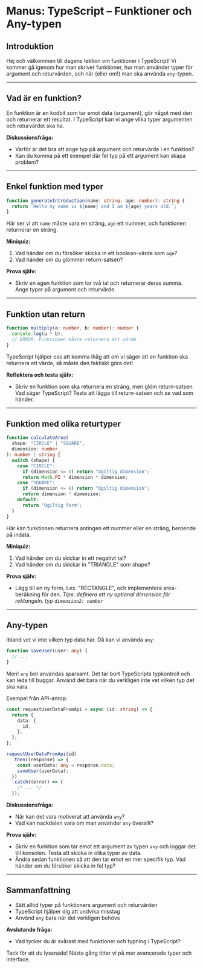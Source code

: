 # Manus: TypeScript – Funktioner och Any-typen

## Introduktion

Hej och välkommen till dagens lektion om funktioner i TypeScript! Vi kommer gå igenom hur man skriver funktioner, hur man använder typer för argument och returvärden, och när (eller om!) man ska använda `any`-typen.

---

## Vad är en funktion?

En funktion är en kodbit som tar emot data (argument), gör något med den och returnerar ett resultat. I TypeScript kan vi ange vilka typer argumenten och returvärdet ska ha.

**Diskussionsfråga:**

- Varför är det bra att ange typ på argument och returvärde i en funktion?
- Kan du komma på ett exempel där fel typ på ett argument kan skapa problem?

---

## Enkel funktion med typer

```ts
function generateIntroduction(name: string, age: number): string {
  return `Hello my name is ${name} and I am ${age} years old.`;
}
```

Här ser vi att `name` måste vara en sträng, `age` ett nummer, och funktionen returnerar en sträng.

**Miniquiz:**

1. Vad händer om du försöker skicka in ett boolean-värde som `age`?
2. Vad händer om du glömmer return-satsen?

**Prova själv:**

- Skriv en egen funktion som tar två tal och returnerar deras summa. Ange typer på argument och returvärde.

---

## Funktion utan return

```ts
function multiply(a: number, b: number): number {
  console.log(a * b);
  // ERROR: Funktionen måste returnera ett värde
}
```

TypeScript hjälper oss att komma ihåg att om vi säger att en funktion ska returnera ett värde, så måste den faktiskt göra det!

**Reflektera och testa själv:**

- Skriv en funktion som ska returnera en sträng, men glöm return-satsen. Vad säger TypeScript? Testa att lägga till return-satsen och se vad som händer.

---

## Funktion med olika returtyper

```ts
function calculateArea(
  shape: "CIRCLE" | "SQUARE",
  dimension: number
): number | string {
  switch (shape) {
    case "CIRCLE":
      if (dimension <= 0) return "Ogiltig dimension";
      return Math.PI * dimension * dimension;
    case "SQUARE":
      if (dimension <= 0) return "Ogiltig dimension";
      return dimension * dimension;
    default:
      return "Ogiltig form";
  }
}
```

Här kan funktionen returnera antingen ett nummer eller en sträng, beroende på indata.

**Miniquiz:**

1. Vad händer om du skickar in ett negativt tal?
2. Vad händer om du skickar in "TRIANGLE" som shape?

**Prova själv:**

- Lägg till en ny form, t.ex. "RECTANGLE", och implementera area-beräkning för den.
_Tips: definera ett ny optional dimension för rektangeln. typ `dimension2: number`_

---

## Any-typen

Ibland vet vi inte vilken typ data har. Då kan vi använda `any`:

```ts
function saveUser(user: any) {
  // ...
}
```

Men! `any` bör användas sparsamt. Det tar bort TypeScripts typkontroll och kan leda till buggar. Använd det bara när du verkligen inte vet vilken typ det ska vara.

Exempel från API-anrop:

```ts
const requestUserDataFromApi = async (id: string) => {
  return {
    data: {
      id,
    },
  };
};

requestUserDataFromApi(id)
  .then((response) => {
    const userData: any = response.data;
    saveUser(userData);
  })
  .catch((error) => {
    /* ... */
  });
```

**Diskussionsfråga:**

- När kan det vara motiverat att använda `any`?
- Vad kan nackdelen vara om man använder `any` överallt?

**Prova själv:**

- Skriv en funktion som tar emot ett argument av typen `any` och loggar det till konsolen. Testa att skicka in olika typer av data.
- Ändra sedan funktionen så att den tar emot en mer specifik typ. Vad händer om du försöker skicka in fel typ?

---

## Sammanfattning

- Sätt alltid typer på funktioners argument och returvärden
- TypeScript hjälper dig att undvika misstag
- Använd `any` bara när det verkligen behövs

**Avslutande fråga:**

- Vad tycker du är svårast med funktioner och typning i TypeScript?

Tack för att du lyssnade! Nästa gång tittar vi på mer avancerade typer och interface.
